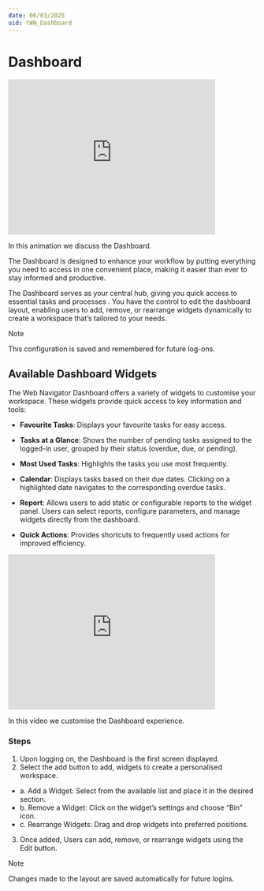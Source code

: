 ```yaml
---
date: 06/03/2025
uid: tWN_Dashboard
---
```


# Dashboard

<iframe width="420" height="315" src="https://www.youtube.com/embed/*UpdateThis*" frameborder="0" allow="autoplay; encrypted-media" allowfullscreen></iframe>

In this animation we discuss the Dashboard.

The Dashboard is designed to enhance your workflow by putting everything you need to access in one convenient place, making it easier than ever to stay informed and productive.

The Dashboard serves as your central hub, giving you quick access to essential tasks and processes . You have the control to edit the dashboard layout, enabling users to add, remove, or rearrange widgets dynamically to create a workspace that’s tailored to your needs.

> [!NOTE]
> This configuration is saved and remembered for future log-ons.

## Available Dashboard Widgets

The Web Navigator Dashboard offers a variety of widgets to customise your workspace. These widgets provide quick access to key information and tools:

- **Favourite Tasks**: Displays your favourite tasks for easy access.

- **Tasks at a Glance**: Shows the number of pending tasks assigned to the logged-in user, grouped by their status (overdue, due, or pending).

- **Most Used Tasks**: Highlights the tasks you use most frequently.

- **Calendar**: Displays tasks based on their due dates. Clicking on a highlighted date navigates to the corresponding overdue tasks.

- **Report**: Allows users to add static or configurable reports to the widget panel. Users can select reports, configure parameters, and manage widgets directly from the dashboard.

- **Quick Actions**: Provides shortcuts to frequently used actions for improved efficiency.

<iframe width="420" height="315" src="https://www.youtube.com/embed/*UpdateThis*" frameborder="0" allow="autoplay; encrypted-media" allowfullscreen></iframe>

In this video we customise the Dashboard experience.

### Steps

1. Upon logging on, the Dashboard is the first screen displayed.
2. Select the add button to add, widgets to create a personalised workspace.

- a. Add a Widget: Select from the available list and place it in the desired section.
- b. Remove a Widget: Click on the widget’s settings and choose “Bin” icon.
- c. Rearrange Widgets: Drag and drop widgets into preferred positions.

3. Once added, Users can add, remove, or rearrange widgets using the Edit button.

>[!Note]
>Changes made to the layout are saved automatically for future logins.
